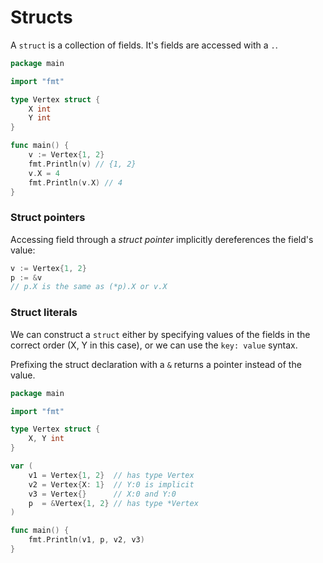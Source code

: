 # Structs

A `struct` is a collection of fields. It's fields are accessed with a `.`.

```go
package main

import "fmt"

type Vertex struct {
	X int
	Y int
}

func main() {
    v := Vertex{1, 2}
	fmt.Println(v) // {1, 2}
    v.X = 4
    fmt.Println(v.X) // 4
}
```

### Struct pointers

Accessing field through a *struct pointer* implicitly dereferences the field's value:

```go
v := Vertex{1, 2}
p := &v
// p.X is the same as (*p).X or v.X
```

### Struct literals

We can construct a `struct` either by specifying values of the fields in the correct order (X, Y in this case), or we can use the `key: value` syntax.

Prefixing the struct declaration with a `&` returns a pointer instead of the value.

```go
package main

import "fmt"

type Vertex struct {
	X, Y int
}

var (
	v1 = Vertex{1, 2}  // has type Vertex
	v2 = Vertex{X: 1}  // Y:0 is implicit
	v3 = Vertex{}      // X:0 and Y:0
	p  = &Vertex{1, 2} // has type *Vertex
)

func main() {
	fmt.Println(v1, p, v2, v3)
}
```
